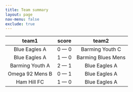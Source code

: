 ```yaml
---
title: Team summary
layout: page
nav-menu: false
exclude: true
---
```




|      team1      |    score    |       team2        |
|:---------------:|:-----------:|:------------------:|
|  Blue Eagles A  | 0 &mdash; 0 |  Barming Youth C   |
|  Blue Eagles A  | 1 &mdash; 0 | Barming Blues Mens |
| Barming Youth A | 2 &mdash; 1 |   Blue Eagles A    |
| Omega 92 Mens B | 0 &mdash; 1 |   Blue Eagles A    |
|   Ham Hill FC   | 1 &mdash; 0 |   Blue Eagles A    |

 <br /><br /><br />